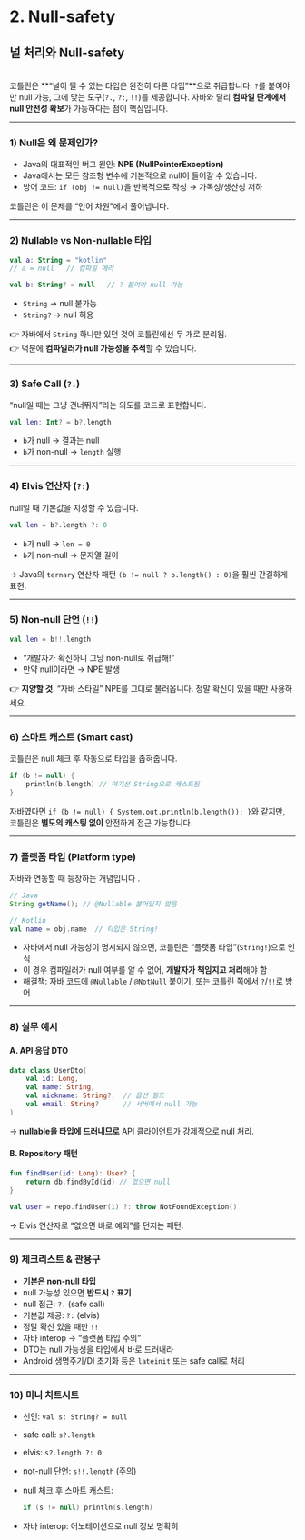 # 2. Null-safety

## 널 처리와 Null-safety

\
코틀린은 \*\*“널이 될 수 있는 타입은 완전히 다른 타입”\*\*으로 취급합니다. `?`를 붙여야만 null 가능, 그에 맞는 도구(`?.`, `?:`, `!!`)를 제공합니다. 자바와 달리 **컴파일 단계에서 null 안전성 확보**가 가능하다는 점이 핵심입니다.

***

### 1) Null은 왜 문제인가?

* Java의 대표적인 버그 원인: **NPE (NullPointerException)**
* Java에서는 모든 참조형 변수에 기본적으로 null이 들어갈 수 있습니다.
* 방어 코드: `if (obj != null)`을 반복적으로 작성 → 가독성/생산성 저하

코틀린은 이 문제를 “언어 차원”에서 풀어냅니다.

***

### 2) Nullable vs Non-nullable 타입

```kotlin
val a: String = "kotlin"
// a = null   // 컴파일 에러

val b: String? = null   // ? 붙여야 null 가능
```

* `String` → null 불가능
* `String?` → null 허용

👉 자바에서 `String` 하나만 있던 것이 코틀린에선 두 개로 분리됨.\
👉 덕분에 **컴파일러가 null 가능성을 추적**할 수 있습니다.

***

### 3) Safe Call (`?.`)

“null일 때는 그냥 건너뛰자”라는 의도를 코드로 표현합니다.

```kotlin
val len: Int? = b?.length
```

* `b`가 null → 결과는 null
* `b`가 non-null → `length` 실행

***

### 4) Elvis 연산자 (`?:`)

null일 때 기본값을 지정할 수 있습니다.

```kotlin
val len = b?.length ?: 0
```

* `b`가 null → `len = 0`
* `b`가 non-null → 문자열 길이

→ Java의 `ternary` 연산자 패턴 `(b != null ? b.length() : 0)`을 훨씬 간결하게 표현.

***

### 5) Non-null 단언 (`!!`)

```kotlin
val len = b!!.length
```

* “개발자가 확신하니 그냥 non-null로 취급해!”
* 만약 null이라면 → NPE 발생

👉 **지양할 것**. “자바 스타일” NPE를 그대로 불러옵니다. 정말 확신이 있을 때만 사용하세요.

***

### 6) 스마트 캐스트 (Smart cast)

코틀린은 null 체크 후 자동으로 타입을 좁혀줍니다.

```kotlin
if (b != null) {
    println(b.length) // 여기선 String으로 캐스트됨
}
```

자바였다면 `if (b != null) { System.out.println(b.length()); }`와 같지만,\
코틀린은 **별도의 캐스팅 없이** 안전하게 접근 가능합니다.

***

### 7) 플랫폼 타입 (Platform type)

자바와 연동할 때 등장하는 개념입니다 .

```java
// Java
String getName(); // @Nullable 붙어있지 않음
```

```kotlin
// Kotlin
val name = obj.name  // 타입은 String!
```

* 자바에서 null 가능성이 명시되지 않으면, 코틀린은 “플랫폼 타입”(`String!`)으로 인식
* 이 경우 컴파일러가 null 여부를 알 수 없어, **개발자가 책임지고 처리**해야 함
* 해결책: 자바 코드에 `@Nullable` / `@NotNull` 붙이기, 또는 코틀린 쪽에서 `?`/`!!`로 방어

***

### 8) 실무 예시

#### A. API 응답 DTO

```kotlin
data class UserDto(
    val id: Long,
    val name: String,
    val nickname: String?,  // 옵션 필드
    val email: String?      // 서버에서 null 가능
)
```

→ **nullable을 타입에 드러내므로** API 클라이언트가 강제적으로 null 처리.



#### B. Repository 패턴

```kotlin
fun findUser(id: Long): User? {
    return db.findById(id) // 없으면 null
}

val user = repo.findUser(1) ?: throw NotFoundException()
```

→ Elvis 연산자로 “없으면 바로 예외”를 던지는 패턴.

***

### 9) 체크리스트 & 관용구

* **기본은 non-null 타입**
* null 가능성 있으면 **반드시 `?` 표기**
* null 접근: `?.` (safe call)
* 기본값 제공: `?:` (elvis)
* 정말 확신 있을 때만 `!!`
* 자바 interop → “플랫폼 타입 주의”
* DTO는 null 가능성을 타입에서 바로 드러내라
* Android 생명주기/DI 초기화 등은 `lateinit` 또는 safe call로 처리

***

### 10) 미니 치트시트

* 선언: `val s: String? = null`
* safe call: `s?.length`
* elvis: `s?.length ?: 0`
* not-null 단언: `s!!.length` (주의)
*   null 체크 후 스마트 캐스트:

    ```kotlin
    if (s != null) println(s.length)
    ```
* 자바 interop: 어노테이션으로 null 정보 명확히
